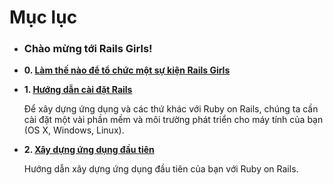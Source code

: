 # Mục lục

- ### Chào mừng tới Rails Girls!

- **0. [Làm thế nào để tổ chức một sự kiện Rails Girls](welcome/guide.md)**

- **1. [Hướng dẫn cài đặt Rails](welcome/install.md)**

  Để xây dựng ứng dụng và các thứ khác với Ruby on Rails, chúng ta cần cài đặt một vài phần mềm và môi trường phát triển cho máy tính của bạn (OS X, Windows, Linux).

- **2. [Xây dựng ứng dụng đầu tiên](welcome/app.md)**

  Hướng dẫn xây dựng ứng dụng đầu tiên của bạn với Ruby on Rails.